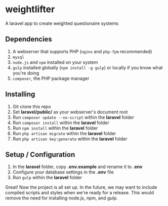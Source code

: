 # weightlifter
A laravel app to create weighted questionaire systems


## Dependencies

1. A webserver that supports PHP (```nginx``` and ```php-fpm``` recommended)
2. ```mysql```
3. ```node.js``` and ```npm``` installed on your system
4. ```gulp``` installed globally (```npm install -g gulp```) or locally if you know what you're doing
5. ```composer```, the PHP package manager


## Installing

1. Git clone this repo
2. Set **laravel/public/** as your webserver's document root
3. Run ```composer update --no-script``` within the **laravel** folder
3. Run ```composer install``` within the **laravel** folder
4. Run ```npm install``` within the **laravel** folder
5. Run ```php artisan migrate``` within the **laravel** folder
6. Run ```php artisan key:generate``` within the **laravel** folder


## Setup / Configuration

1. In the **laravel** folder, copy **.env.example** and rename it to **.env**
2. Configure your database settings in the **.env** file
3. Run ```gulp``` within the **laravel** folder


Great! Now the project is all set up. In the future, we may want to include compiled scripts and styles when we're ready for a release. This would remove the need for installing node.js, npm, and gulp.
